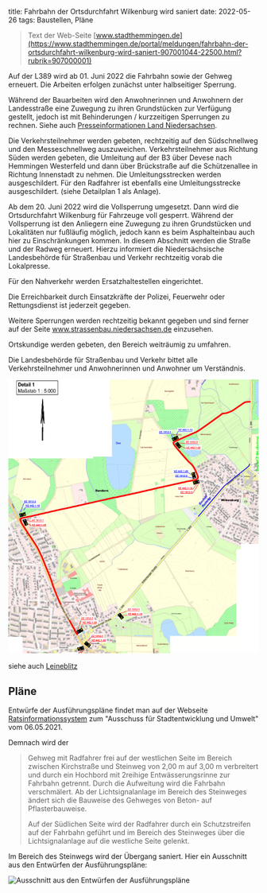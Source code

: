 title: Fahrbahn der Ortsdurchfahrt Wilkenburg wird saniert
date: 2022-05-26
tags: Baustellen, Pläne


> Text der Web-Seite [www.stadthemmingen.de](https://www.stadthemmingen.de/portal/meldungen/fahrbahn-der-ortsdurchfahrt-wilkenburg-wird-saniert-907001044-22500.html?rubrik=907000001)

Auf der L389 wird ab 01. Juni 2022 die Fahrbahn sowie der Gehweg erneuert. Die Arbeiten erfolgen zunächst unter halbseitiger Sperrung.

Während der Bauarbeiten wird den Anwohnerinnen und Anwohnern der Landesstraße eine Zuwegung zu ihren Grundstücken zur Verfügung gestellt, jedoch ist mit Behinderungen / kurzzeitigen Sperrungen zu rechnen. Siehe auch [Presseinformationen Land Niedersachsen](https://www.strassenbau.niedersachsen.de/startseite/aktuelles/presseinformationen/l-389-fahrbahnsanierung-der-ortsdurchfahrt-wilkenburg-212008.html).

Die Verkehrsteilnehmer werden gebeten, rechtzeitig auf den Südschnellweg und den Messeschnellweg auszuweichen. Verkehrsteilnehmer aus Richtung Süden werden gebeten, die Umleitung auf der B3 über Devese nach Hemmingen Westerfeld und dann über Brückstraße auf die Schützenallee in Richtung Innenstadt zu nehmen. Die Umleitungsstrecken werden ausgeschildert. Für den Radfahrer ist ebenfalls eine Umleitungsstrecke ausgeschildert. (siehe Detailplan 1 als Anlage).

Ab dem 20. Juni 2022 wird die Vollsperrung umgesetzt. Dann wird die Ortsdurchfahrt Wilkenburg für Fahrzeuge voll gesperrt. Während der Vollsperrung ist den Anliegern eine Zuwegung zu ihren Grundstücken und Lokalitäten nur fußläufig möglich, jedoch kann es beim Asphalteinbau auch hier zu Einschränkungen kommen. In diesem Abschnitt werden die Straße und der Radweg erneuert. Hierzu informiert die Niedersächsische Landesbehörde für Straßenbau und Verkehr rechtzeitig vorab die Lokalpresse.

Für den Nahverkehr werden Ersatzhaltestellen eingerichtet.

Die Erreichbarkeit durch Einsatzkräfte der Polizei, Feuerwehr oder Rettungsdienst ist jederzeit gegeben.

Weitere Sperrungen werden rechtzeitig bekannt gegeben und sind ferner auf der Seite www.strassenbau.niedersachsen.de einzusehen.

Ortskundige werden gebeten, den Bereich weiträumig zu umfahren.

Die Landesbehörde für Straßenbau und Verkehr bittet alle Verkehrsteilnehmer und Anwohnerinnen und Anwohner um Verständnis.

![Beschilderte Umleitung für Radfahrende](/images/WilkenburgUmleitung2022Juni.png)

siehe auch [Leineblitz](https://www.leineblitz.de/aktuelles/datum/2022/05/26/fahrbahn-der-ortsdurchfahrt-wilkenburg-wird-ab-1-juni-saniert/)

## Pläne

Entwürfe der Ausführungspläne findet man auf der Webseite [Ratsinformationssystem](https://www.stadthemmingen.de/allris/vo020.asp?VOLFDNR=1516) zum "Ausschuss für Stadtentwicklung und Umwelt" vom 06.05.2021.

Demnach wird der 

> Gehweg mit Radfahrer frei auf der westlichen Seite im Bereich zwischen Kirchstraße und Steinweg von 2,00 m auf 3,00 m verbreitert und durch ein Hochbord mit 2reihige Entwässerungsrinne zur Fahrbahn getrennt. Durch die Aufweitung wird die Fahrbahn verschmälert. Ab der Lichtsignalanlage im Bereich des Steinweges ändert sich die Bauweise des Gehweges von Beton- auf Pflasterbauweise.
>
> Auf der Südlichen Seite wird der Radfahrer durch ein Schutzstreifen auf der Fahrbahn geführt und im Bereich des Steinweges über die Lichtsignalanlage auf die westliche Seite gelenkt.

Im Bereich des Steinwegs wird der Übergang saniert. Hier ein Ausschnitt aus den Entwürfen der Ausführungspläne:

![Ausschnitt aus den Entwürfen der Ausführungspläne](https://i.imgur.com/f9P3Z4d.png)
